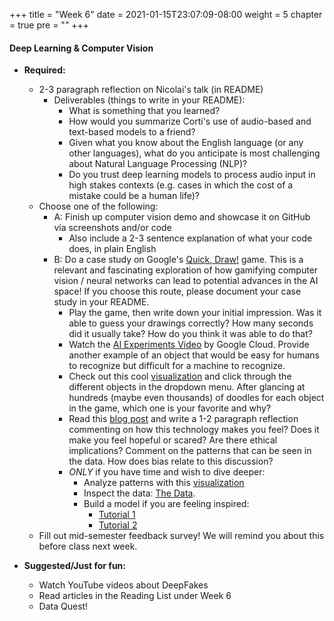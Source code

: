 +++
title = "Week 6"
date = 2021-01-15T23:07:09-08:00
weight = 5
chapter = true
pre = "<b></b>"
+++

#### Deep Learning & Computer Vision
- **Required:** 
  - 2-3 paragraph reflection on Nicolai's talk (in README) 
    - Deliverables (things to write in your README):
      - What is something that you learned?
      - How would you summarize Corti's use of audio-based and text-based models to a friend?
      - Given what you know about the English language (or any other languages), what do you anticipate is most challenging about Natural Language Processing (NLP)?
      - Do you trust deep learning models to process audio input in high stakes contexts (e.g. cases in which the cost of a mistake could be a human life)?
  - Choose one of the following:
    - A: Finish up computer vision demo and showcase it on GitHub via screenshots and/or code
      - Also include a 2-3 sentence explanation of what your code does, in plain English
    - B: Do a case study on Google's [Quick, Draw!](https://quickdraw.withgoogle.com) game. This is a relevant and fascinating exploration of how gamifying computer vision / neural networks can lead to potential advances in the AI space! If you choose this route, please document your case study in your README.
      - Play the game, then write down your initial impression. Was it able to guess your drawings correctly? How many seconds did it usually take? How do you think it was able to do that?
      - Watch the [AI Experiments Video](https://www.youtube.com/watch?time_continue=100&v=X8v1GWzZYJ4&feature=emb_title) by Google Cloud. Provide another example of an object that would be easy for humans to recognize but difficult for a machine to recognize.
      - Check out this cool [visualization](https://quickdraw.withgoogle.com/data/purse) and click through the different objects in the dropdown menu. After glancing at hundreds (maybe even thousands) of doodles for each object in the game, which one is your favorite and why?
      - Read this [blog post](https://research.googleblog.com/2017/08/exploring-and-visualizing-open-global.html) and write a 1-2 paragraph reflection commenting on how this technology makes you feel? Does it make you feel hopeful or scared? Are there ethical implications? Comment on the patterns that can be seen in the data. How does bias relate to this discussion? 
      - *ONLY* if you have time and wish to dive deeper:
        - Analyze patterns with this [visualization](https://pair-code.github.io/facets/quickdraw.html)
        - Inspect the data: [The Data](https://github.com/googlecreativelab/quickdraw-dataset). 
        - Build a model if you are feeling inspired: 
          - [Tutorial 1](https://medium.com/tensorflow/train-on-google-colab-and-run-on-the-browser-a-case-study-8a45f9b1474e)
          - [Tutorial 2](https://github.com/keisukeirie/quickdraw_prediction_model)
  - Fill out mid-semester feedback survey! We will remind you about this before class next week.

- **Suggested/Just for fun:** 
  - Watch YouTube videos about DeepFakes
  - Read articles in the Reading List under Week 6
  - Data Quest!

